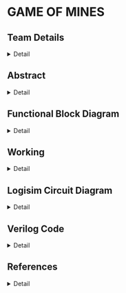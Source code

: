 # GAME OF MINES

<!-- First Section -->
## Team Details
<details> 
  <summary>Detail</summary>

  > Semester: 3rd Sem B. Tech. CSE

  > Section: S1
>   Team ID: S1_T-16

  > Member-1: G.Aravind, 231CS124, gurugubelliaravind.231cs124@nitk.edu.in

  > Member-2: K Sanjay Abhiroop, 231CS128, karumanchisanjay.231cs128@nitk.edu.in

  > Member-3:	Pranav Gujjar, 231CS143, pranavgujjar.231cs143@nitk.edu.in

</details>

<!-- Second Section -->
## Abstract
<details>
  
  <summary>Detail</summary>
  
  > 
## Introduction:
 
The Game of Mines is a modern take on the classic Minesweeper concept, a grid-based game that challenges players to find hidden gems while avoiding dangerous mines The fun and simplicity of the game drives the game, it relies on chance, creating a happy balance of risk and reward. As digital gaming has evolved, many games like Minesweeper have remained popular due to their straightforward design and ability to engage players of all ages.


## Motivation:

Our primary motivation for developing Game of Mines was to create a game which is fun and educational. During our search for such games, we looked at the classic games that entertained us in the past, and Minesweeper from Windows 7 got here to thoughts as an iconic recreation of logic, chance, and danger. We wanted to capture the same excitement and simplicity of Minesweeper even as exploring methods to decorate it with current hardware elements. So, we wanted to renovate the game into a hardware game.


## BRIEF IDEA:

The game of mines is a chance-based game often played in gambling events, where players select boxes to uncover safe spots while avoiding the hidden bombs. The objective is to design a circuit that randomly selects one of the spots as bomb and implement a system that allows the user to enter their choices of spots and check if the bomb is in that spot. The user loses if he selects a spot with the bomb or else the user will win if he chooses all the spots without the bomb.

## APPROACH:

1. Use a random number generator circuit to select random spots in which bombs will be placed.
2. Then we will use D flip-flops to represent each of the spots.
3. Then we will implement a multiplexer system to allow player to select spots and the output will decide whether the chosen spot is safe or not.
4. Then a counter will be used to determine whether the user has given input to all the spots other than the ones with bombs.

</details>



## Functional Block Diagram
<details>
  

  <summary>Detail</summary>  


</details>

## Working

<details>

<summary>Detail</summary>

### working

### functional table

### flowchart



</details>


## Logisim Circuit Diagram

<details>

<summary>Detail</summary>
  
</details>

## Verilog Code

<details>

<summary>Detail</summary>
  
### Test bench File

</details>

## References
<details>

  <summary>Detail</summary>
  
</details>
